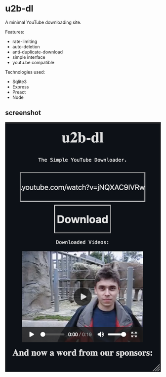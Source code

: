 # u2b-dl

A minimal YouTube downloading site.

Features:
- rate-limiting
- auto-deletion
- anti-duplicate-download
- simple interface
- youtu.be compatible

Technologies used:
- Sqlite3
- Express
- Preact
- Node

## screenshot

![screenshot](documentation/screenshot_mobile.png)
